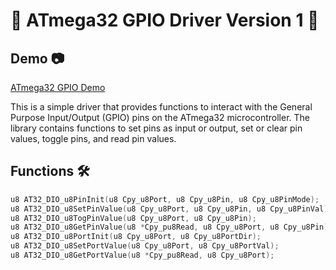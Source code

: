 # 🌟 ATmega32 GPIO Driver Version 1 🌟

## Demo 📷

[ATmega32 GPIO Demo](https://github.com/abdelrahman1532001/Automotive_Embedded_NTI4month/blob/main/Atmega32_arch_interfacing/00_DIO_Driver_V1/TestVideo/DIO_V1.gif)

This is a simple driver that provides functions to interact with the General Purpose Input/Output (GPIO) pins on the ATmega32 microcontroller. The library contains functions to set pins as input or output, set or clear pin values, toggle pins, and read pin values.

## Functions 🛠️

```c
u8 AT32_DIO_u8PinInit(u8 Cpy_u8Port, u8 Cpy_u8Pin, u8 Cpy_u8PinMode);
u8 AT32_DIO_u8SetPinValue(u8 Cpy_u8Port, u8 Cpy_u8Pin, u8 Cpy_u8PinVal);
u8 AT32_DIO_u8TogPinValue(u8 Cpy_u8Port, u8 Cpy_u8Pin);
u8 AT32_DIO_u8GetPinValue(u8 *Cpy_pu8Read, u8 Cpy_u8Port, u8 Cpy_u8Pin);
u8 AT32_DIO_u8PortInit(u8 Cpy_u8Port, u8 Cpy_u8PortDir);
u8 AT32_DIO_u8SetPortValue(u8 Cpy_u8Port, u8 Cpy_u8PortVal);
u8 AT32_DIO_u8GetPortValue(u8 *Cpy_pu8Read, u8 Cpy_u8Port);
